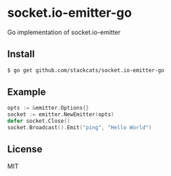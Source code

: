 # socket.io-emitter-go
Go implementation of socket.io-emitter

## Install

```sh
$ go get github.com/stackcats/socket.io-emitter-go
```

## Example

```go
opts := &emitter.Options{}
socket := emitter.NewEmitter(opts)
defer socket.Close()
socket.Broadcast().Emit("ping", "Hello World")
```
## License

MIT
